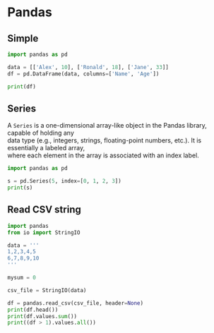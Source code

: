 # Pandas 

## Simple

```python
import pandas as pd

data = [['Alex', 10], ['Ronald', 18], ['Jane', 33]]
df = pd.DataFrame(data, columns=['Name', 'Age'])

print(df)
```

## Series 

A `Series` is a one-dimensional array-like object in the Pandas library, capable of holding any  
data type (e.g., integers, strings, floating-point numbers, etc.). It is essentially a labeled array,  
where each element in the array is associated with an index label.

```python
import pandas as pd

s = pd.Series(5, index=[0, 1, 2, 3])
print(s)
```

## Read CSV string

```python
import pandas
from io import StringIO

data = '''
1,2,3,4,5
6,7,8,9,10
'''

mysum = 0

csv_file = StringIO(data)

df = pandas.read_csv(csv_file, header=None)
print(df.head())
print(df.values.sum())
print((df > 1).values.all())
```
